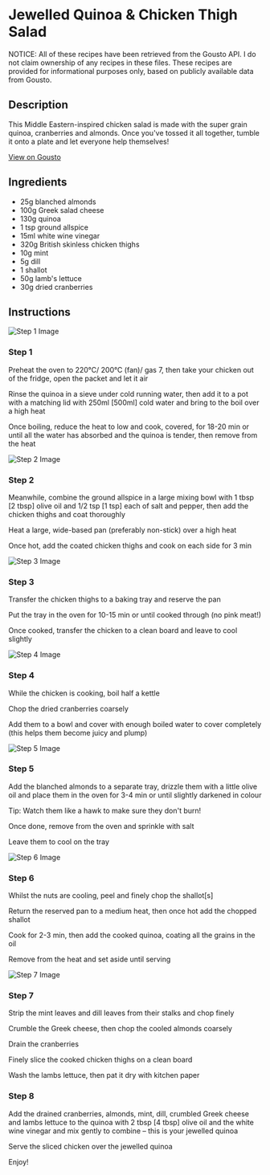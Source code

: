 # Jewelled Quinoa & Chicken Thigh Salad

NOTICE: All of these recipes have been retrieved from the Gousto API. I do not claim ownership of any recipes in these files. These recipes are provided for informational purposes only, based on publicly available data from Gousto.

## Description

This Middle Eastern-inspired chicken salad is made with the super grain quinoa, cranberries and almonds. Once you've tossed it all together, tumble it onto a plate and let everyone help themselves!

[View on Gousto](https://www.gousto.co.uk/recipes/cookbook/jewelled-chicken-freekeh-salad)

## Ingredients

- 25g blanched almonds
- 100g Greek salad cheese
- 130g quinoa
- 1 tsp ground allspice
- 15ml white wine vinegar
- 320g British skinless chicken thighs
- 10g mint
- 5g dill
- 1 shallot
- 50g lamb's lettuce
- 30g dried cranberries

## Instructions

![Step 1 Image](https://production-media.gousto.co.uk/cms/recipe-step-image/step-1-1599558728964-x200.jpg)

### Step 1

Preheat the oven to 220°C/ 200°C (fan)/ gas 7, then take your chicken out of the fridge, open the packet and let it air

Rinse the quinoa in a sieve under cold running water, then add it to a pot with a matching lid with 250ml <span class="text-danger">[500ml]</span> cold water and bring to the boil over a high heat

Once boiling, reduce the heat to low and cook, covered, for 18-20 min or until all the water has absorbed and the quinoa is tender, then remove from the heat

![Step 2 Image](https://production-media.gousto.co.uk/cms/recipe-step-image/step-2-1599558733295-x200.jpg)

### Step 2

Meanwhile, combine the ground allspice in a large mixing bowl with 1 tbsp <span class="text-danger">[2 tbsp] </span>olive oil and 1/2 tsp <span class="text-danger">[1 tsp]</span> each of salt and pepper, then add the chicken thighs and coat thoroughly

Heat a large, wide-based pan (preferably non-stick) over a high heat

Once hot, add the coated chicken thighs and cook on each side for 3 min

![Step 3 Image](https://production-media.gousto.co.uk/cms/recipe-step-image/step-3-1599558744914-x200.jpg)

### Step 3

Transfer the chicken thighs to a baking tray and reserve the pan

Put the tray in the oven for 10-15 min or until cooked through (no pink meat!)

Once cooked, transfer the chicken to a clean board and leave to cool slightly

![Step 4 Image](https://production-media.gousto.co.uk/cms/recipe-step-image/step-4-1599558758427-x200.jpg)

### Step 4

While the chicken is cooking, boil half a kettle

Chop the dried cranberries coarsely

Add them to a bowl and cover with enough boiled water to cover completely (this helps them become juicy and plump)

![Step 5 Image](https://production-media.gousto.co.uk/cms/recipe-step-image/step-5-1599558769929-x200.jpg)

### Step 5

Add the blanched almonds to a separate tray, drizzle them with a little olive oil and place them in the oven for 3-4 min or until slightly darkened in colour

Tip: Watch them like a hawk to make sure they don't burn!

Once done, remove from the oven and sprinkle with salt

Leave them to cool on the tray

![Step 6 Image](https://production-media.gousto.co.uk/cms/recipe-step-image/step-6-1599558775238-x200.jpg)

### Step 6

Whilst the nuts are cooling, peel and finely chop the shallot<span class="text-danger">[s]</span>

Return the reserved pan to a medium heat, then once hot add the chopped shallot

Cook for 2-3 min, then add the cooked quinoa, coating all the grains in the oil

Remove from the heat and set aside until serving

![Step 7 Image](https://production-media.gousto.co.uk/cms/recipe-step-image/step-7-1599558793514-x200.jpg)

### Step 7

Strip the mint leaves and dill leaves from their stalks and chop finely

Crumble the Greek cheese, then chop the cooled almonds coarsely

Drain the cranberries

Finely slice the cooked chicken thighs on a clean board

Wash the  lambs lettuce, then pat it dry with kitchen paper

### Step 8

Add the drained cranberries, almonds, mint, dill, crumbled Greek cheese and lambs lettuce to the quinoa with 2 tbsp <span class="text-danger">[4 tbsp] </span>olive oil and the white wine vinegar and mix gently to combine – this is your jewelled quinoa

Serve the sliced chicken over the jewelled quinoa

Enjoy!

